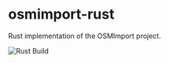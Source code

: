 # osmimport-rust
Rust implementation of the OSMImport project.

![Rust Build](https://github.com/ederoyd46/osmimport-rust/workflows/Rust%20Build/badge.svg)
